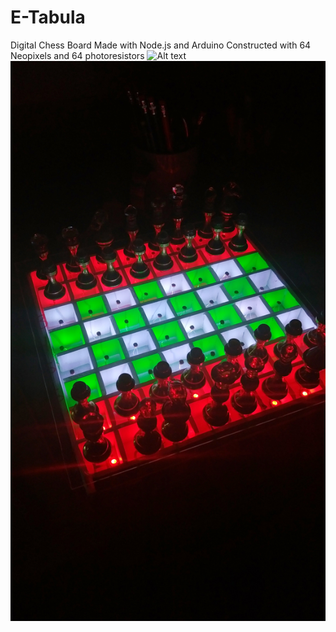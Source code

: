 # E-Tabula
Digital Chess Board
Made with Node.js and Arduino
Constructed with 64 Neopixels and 64 photoresistors
![Alt text](./Chessboard.jpg "The Board")
![Alt text](./Chessboard2.jpg "The Board Again")
